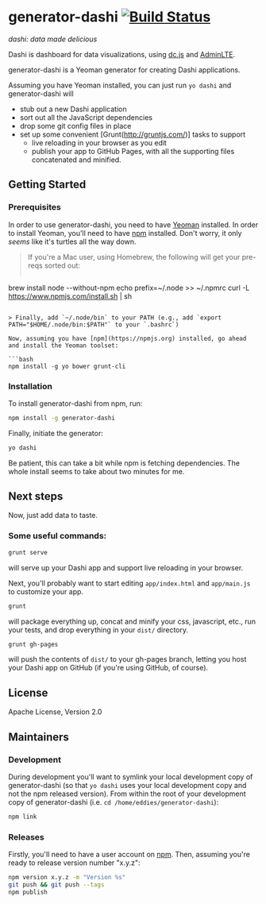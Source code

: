 # generator-dashi [![Build Status](https://secure.travis-ci.org/eddies/generator-dashi.png?branch=master)](https://travis-ci.org/eddies/generator-dashi)

*dashi: data made delicious*

Dashi is dashboard for data visualizations, using [dc.js](https://dc-js.github.io/dc.js/) and [AdminLTE](https://github.com/almasaeed2010/AdminLTE).

generator-dashi is a Yeoman generator for creating Dashi applications. 

Assuming you have Yeoman installed, you can just run `yo dashi` and
generator-dashi will 

* stub out a new Dashi application
* sort out all the JavaScript dependencies
* drop some git config files in place 
* set up some convenient [Grunt(http://gruntjs.com/)] tasks to support 
  * live reloading in your browser as you edit 
  * publish your app to GitHub Pages, with all the supporting files concatenated and minified.

## Getting Started

### Prerequisites
In order to use generator-dashi, you need to have [Yeoman](http://yeoman.io) installed. In order to install Yeoman, you'll need to have [npm](https://npmjs.org) installed. Don't worry, it only *seems* like it's turtles all the way down.

> If you're a Mac user, using Homebrew, the following will get your pre-reqs sorted out:
> 
> ```bash
brew install node --without-npm
echo prefix=~/.node >> ~/.npmrc
curl -L https://www.npmjs.com/install.sh | sh
```

> Finally, add `~/.node/bin` to your PATH (e.g., add `export PATH="$HOME/.node/bin:$PATH"` to your `.bashrc`)

Now, assuming you have [npm](https://npmjs.org) installed, go ahead and install the Yeoman toolset:

```bash
npm install -g yo bower grunt-cli
```

### Installation
To install generator-dashi from npm, run:

```bash
npm install -g generator-dashi
```

Finally, initiate the generator:

```bash
yo dashi
```

Be patient, this can take a bit while npm is fetching dependencies. The whole install 
seems to take about two minutes for me.

## Next steps
Now, just add data to taste.

### Some useful commands:
```bash
grunt serve
```

will serve up your Dashi app and support live reloading in your browser. 

Next, you'll probably want to start editing `app/index.html` and `app/main.js` 
to customize your app.

```bash
grunt
```

will package everything up, concat and minify your css, javascript, etc., run your tests, and 
drop everything in your `dist/` directory. 

```bash
grunt gh-pages
```

will push the contents of `dist/` to your gh-pages branch, letting you host your
Dashi app on GitHub (if you're using GitHub, of course).

## License
Apache License, Version 2.0

## Maintainers
### Development
During development you'll want to symlink your local development copy of 
generator-dashi (so that `yo dashi` uses your local development copy and not
the npm released version). From within the root of your development copy of
generator-dashi (i.e. `cd /home/eddies/generator-dashi`):

```bash
npm link
```
### Releases
Firstly, you'll need to have a user account on [npm](https://npmjs.org). Then, 
assuming you're ready to release version number "x.y.z":

```bash
npm version x.y.z -m "Version %s"
git push && git push --tags
npm publish
```
